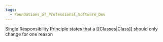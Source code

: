 ```yaml
---
tags:
  - Foundations_of_Professional_Software_Dev
---
```

Single Responsibility Principle states that a [[Classes|Class]] should only change for one reason